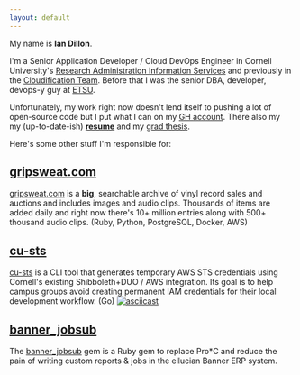 ```yaml
---
layout: default
---
```


My name is **Ian Dillon**.

I'm a Senior Application Developer / Cloud DevOps Engineer in Cornell University's [Research Administration Information Services](https://ras.research.cornell.edu/RAIS/) and previously in the [Cloudification Team](https://it.cornell.edu/cornell-cloud). Before that I was the senior DBA, developer, devops-y guy at [ETSU](http://www.etsu.edu).

Unfortunately, my work right now doesn't lend itself to pushing a lot of open-source code but I put what I can on my [GH account](https://github.com/ian-d). There also my my (up-to-date-ish) **[resume](/resume/resume.pdf)** and my [grad thesis](http://dc.etsu.edu/etd/1497/).

Here's some other stuff I'm responsible for:

## [gripsweat.com](https://gripsweat.com)
[gripsweat.com](https://gripsweat.com) is a **big**, searchable archive of vinyl record sales and auctions and includes images and audio clips. Thousands of items are added daily and right now there's 10+ million entries along with 500+ thousand audio clips. (Ruby, Python, PostgreSQL, Docker, AWS)


## [cu-sts](https://github.com/CU-CloudCollab/cu-sts)
[cu-sts](https://github.com/CU-CloudCollab/cu-sts) is a CLI tool that generates temporary AWS STS credentials using Cornell's existing Shibboleth+DUO / AWS integration. Its goal is to help campus groups avoid creating permanent IAM credentials for their local development workflow. (Go)
[![asciicast](https://asciinema.org/a/D5arxi9g6vQaNvV4PY4timHAB.png)](https://asciinema.org/a/D5arxi9g6vQaNvV4PY4timHAB)


## [banner_jobsub](https://github.com/ian-d/banner_jobsub)
The [banner_jobsub](https://github.com/ian-d/banner_jobsub) gem is a Ruby gem to replace Pro*C and reduce the pain of writing custom reports & jobs in the ellucian Banner ERP system.
